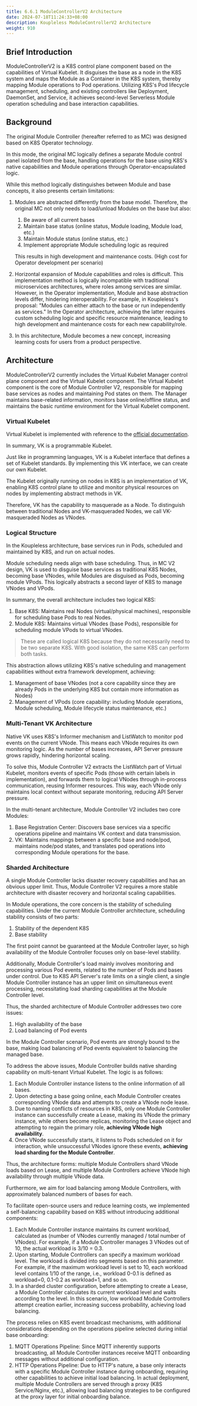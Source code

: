 ```yaml
---
title: 6.6.1 ModuleControllerV2 Architecture
date: 2024-07-18T11:24:33+08:00
description: Koupleless ModuleControllerV2 Architecture
weight: 910
---
```


## Brief Introduction

ModuleControllerV2 is a K8S control plane component based on the capabilities of Virtual Kubelet. It disguises the base as a node in the K8S system and maps the Module as a Container in the K8S system, thereby mapping Module operations to Pod operations. Utilizing K8S's Pod lifecycle management, scheduling, and existing controllers like Deployment, DaemonSet, and Service, it achieves second-level Serverless Module operation scheduling and base interaction capabilities.

## Background

The original Module Controller (hereafter referred to as MC) was designed based on K8S Operator technology.

In this mode, the original MC logically defines a separate Module control panel isolated from the base, handling operations for the base using K8S's native capabilities and Module operations through Operator-encapsulated logic.

While this method logically distinguishes between Module and base concepts, it also presents certain limitations:

1. Modules are abstracted differently from the base model. Therefore, the original MC not only needs to load/unload Modules on the base but also:
   1. Be aware of all current bases
   2. Maintain base status (online status, Module loading, Module load, etc.)
   3. Maintain Module status (online status, etc.)
   4. Implement appropriate Module scheduling logic as required

   This results in high development and maintenance costs. (High cost for Operator development per scenario)

2. Horizontal expansion of Module capabilities and roles is difficult. This implementation method is logically incompatible with traditional microservices architectures, where roles among services are similar. However, in the Operator implementation, Module and base abstraction levels differ, hindering interoperability.
   For example, in Koupleless's proposal: "Modules can either attach to the base or run independently as services." In the Operator architecture, achieving the latter requires custom scheduling logic and specific resource maintenance, leading to high development and maintenance costs for each new capability/role.

3. In this architecture, Module becomes a new concept, increasing learning costs for users from a product perspective.

## Architecture

ModuleControllerV2 currently includes the Virtual Kubelet Manager control plane component and the Virtual Kubelet component. The Virtual Kubelet component is the core of Module Controller V2, responsible for mapping base services as nodes and maintaining Pod states on them. The Manager maintains base-related information, monitors base online/offline status, and maintains the basic runtime environment for the Virtual Kubelet component.

### Virtual Kubelet

Virtual Kubelet is implemented with reference to the [official documentation](https://github.com/virtual-kubelet/virtual-kubelet?tab=readme-ov-file).

In summary, VK is a programmable Kubelet.

Just like in programming languages, VK is a Kubelet interface that defines a set of Kubelet standards. By implementing this VK interface, we can create our own Kubelet.

The Kubelet originally running on nodes in K8S is an implementation of VK, enabling K8S control plane to utilize and monitor physical resources on nodes by implementing abstract methods in VK.

Therefore, VK has the capability to masquerade as a Node. To distinguish between traditional Nodes and VK-masqueraded Nodes, we call VK-masqueraded Nodes as VNodes.

### Logical Structure

In the Koupleless architecture, base services run in Pods, scheduled and maintained by K8S, and run on actual nodes.

Module scheduling needs align with base scheduling. Thus, in MC V2 design, VK is used to disguise base services as traditional K8S Nodes, becoming base VNodes, while Modules are disguised as Pods, becoming module VPods. This logically abstracts a second layer of K8S to manage VNodes and VPods.

In summary, the overall architecture includes two logical K8S:
1. Base K8S: Maintains real Nodes (virtual/physical machines), responsible for scheduling base Pods to real Nodes.
2. Module K8S: Maintains virtual VNodes (base Pods), responsible for scheduling module VPods to virtual VNodes.

> These are called logical K8S because they do not necessarily need to be two separate K8S. With good isolation, the same K8S can perform both tasks.

This abstraction allows utilizing K8S's native scheduling and management capabilities without extra framework development, achieving:
1. Management of base VNodes (not a core capability since they are already Pods in the underlying K8S but contain more information as Nodes)
2. Management of VPods (core capability: including Module operations, Module scheduling, Module lifecycle status maintenance, etc.)

### Multi-Tenant VK Architecture

Native VK uses K8S's Informer mechanism and ListWatch to monitor pod events on the current VNode. This means each VNode requires its own monitoring logic. As the number of bases increases, API Server pressure grows rapidly, hindering horizontal scaling.

To solve this, Module Controller V2 extracts the ListWatch part of Virtual Kubelet, monitors events of specific Pods (those with certain labels in implementation), and forwards them to logical VNodes through in-process communication, reusing Informer resources. This way, each VNode only maintains local context without separate monitoring, reducing API Server pressure.

In the multi-tenant architecture, Module Controller V2 includes two core Modules:

1. Base Registration Center: Discovers base services via a specific operations pipeline and maintains VK context and data transmission.
2. VK: Maintains mappings between a specific base and node/pod, maintains node/pod states, and translates pod operations into corresponding Module operations for the base.

### Sharded Architecture

A single Module Controller lacks disaster recovery capabilities and has an obvious upper limit. Thus, Module Controller V2 requires a more stable architecture with disaster recovery and horizontal scaling capabilities.

In Module operations, the core concern is the stability of scheduling capabilities. Under the current Module Controller architecture, scheduling stability consists of two parts:

1. Stability of the dependent K8S
2. Base stability

The first point cannot be guaranteed at the Module Controller layer, so high availability of the Module Controller focuses only on base-level stability.

Additionally, Module Controller's load mainly involves monitoring and processing various Pod events, related to the number of Pods and bases under control. Due to K8S API Server's rate limits on a single client, a single Module Controller instance has an upper limit on simultaneous event processing, necessitating load sharding capabilities at the Module Controller level.

Thus, the sharded architecture of Module Controller addresses two core issues:

1. High availability of the base
2. Load balancing of Pod events

In the Module Controller scenario, Pod events are strongly bound to the base, making load balancing of Pod events equivalent to balancing the managed base.

To address the above issues, Module Controller builds native sharding capability on multi-tenant Virtual Kubelet. The logic is as follows:

1. Each Module Controller instance listens to the online information of all bases.
2. Upon detecting a base going online, each Module Controller creates corresponding VNode data and attempts to create a VNode node lease.
3. Due to naming conflicts of resources in K8S, only one Module Controller instance can successfully create a Lease, making its VNode the primary instance, while others become replicas, monitoring the Lease object and attempting to regain the primary role, **achieving VNode high availability**.
4. Once VNode successfully starts, it listens to Pods scheduled on it for interaction, while unsuccessful VNodes ignore these events, **achieving load sharding for the Module Controller**.

Thus, the architecture forms: multiple Module Controllers shard VNode loads based on Lease, and multiple Module Controllers achieve VNode high availability through multiple VNode data.

Furthermore, we aim for load balancing among Module Controllers, with approximately balanced numbers of bases for each.

To facilitate open-source users and reduce learning costs, we implemented a self-balancing capability based on K8S without introducing additional components:

1. Each Module Controller instance maintains its current workload, calculated as (number of VNodes currently managed / total number of VNodes). For example, if a Module Controller manages 3 VNodes out of 10, the actual workload is 3/10 = 0.3.
2. Upon starting, Module Controllers can specify a maximum workload level. The workload is divided into segments based on this parameter. For example, if the maximum workload level is set to 10, each workload level contains 1/10 of the range, i.e., workload 0-0.1 is defined as workload=0, 0.1-0.2 as workload=1, and so on.
3. In a sharded cluster configuration, before attempting to create a Lease, a Module Controller calculates its current workload level and waits according to the level. In this scenario, low workload Module Controllers attempt creation earlier, increasing success probability, achieving load balancing.

The process relies on K8S event broadcast mechanisms, with additional considerations depending on the operations pipeline selected during initial base onboarding:

1. MQTT Operations Pipeline: Since MQTT inherently supports broadcasting, all Module Controller instances receive MQTT onboarding messages without additional configuration.
2. HTTP Operations Pipeline: Due to HTTP's nature, a base only interacts with a specific Module Controller instance during onboarding, requiring other capabilities to achieve initial load balancing. In actual deployment, multiple Module Controllers are served through a proxy (K8S Service/Nginx, etc.), allowing load balancing strategies to be configured at the proxy layer for initial onboarding balance. 